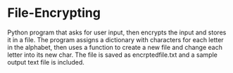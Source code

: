# File-Encrypting
 Python program that asks for user input, then encrypts the input and stores it in a file.
The program assigns a dictionary with characters for each letter in the alphabet,
then uses a function to create a new file and change each letter into its new char.
The file is saved as encrptedfile.txt and a sample output text file is included. 
